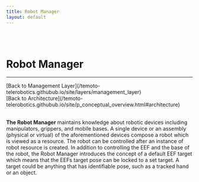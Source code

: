 ```yaml
---
title: Robot Manager
layout: default
---
```


<br><br>

# Robot Manager
<hr>
[Back to Management Layer](/temoto-telerobotics.githubub.io/site/layers/management_layer) <br>
[Back to Architecture](/temoto-telerobotics.githubub.io/site/p_conceptual_overview.html#architecture) <br>
<br>

**The Robot Manager** maintains knowledge about robotic devices including manipulators, grippers, and mobile bases. A single device or an assembly (physical or virtual) of the aforementioned devices compose a robot which is viewed as a resource. The robot can be controlled after an instance of robot resource is created. In addition to controlling the EEF and the base of the robot, the Robot Manager introduces the concept of a default EEF target which means that the EEFs target pose can be locked to a set target. A target could be anything that has identifiable pose, such as a tracked hand or an object.

